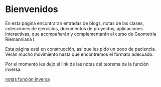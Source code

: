 # Bienvenidos

En esta página encontraran entradas de blogs, notas de las clases, colecciones de ejercicios, documentos de proyectos, aplicaciones interactivas, que acompañarán y complementarán el curso de Geometría Riemanniana I.

Esta página está en construcción, así que les pido un poco de paciencia. Verán mucho movimiento hasta que encontremos el formato adecuado.

Por el momento les dejo el link de las notas del teorema de la función inversa.

[notas función inversa](notas/parcial1/funcion_implicita.pdf)
